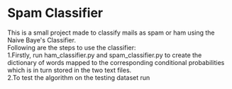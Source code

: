 # Spam Classifier
This is a small project made to classify mails as spam or ham using the Naive Baye's Classifier.<br/>
Following are the steps to use the classifier:<br/>
1.Firstly, run ham_classifier.py and spam_classifier.py to create the dictionary of words mapped to the  corresponding conditional probabilities which is in turn stored in the two text files. <br/>
2.To test the algorithm on the testing dataset run 



